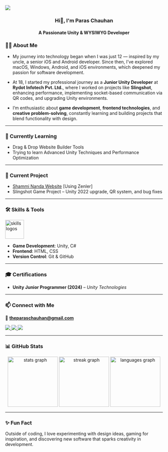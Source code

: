 <div>
  <img style="100%" src="https://capsule-render.vercel.app/api?type=blur&height=100&section=header&reversal=false&fontSize=112&fontColor=FFFFFF&fontAlign=136&fontAlignY=50&stroke=-&animation=fadeIn&descSize=20&descAlign=10000&descAlignY=1111&textBg=false&color=random"  />
</div>


<h3 align="center">Hi👋, I'm Paras Chauhan</h3>
<h4 align="center">A Passionate Unity & WYSIWYG Developer </h4>


### 👨‍💻 About Me

- My journey into technology began when I was just 12 — inspired by my uncle, a senior iOS and Android developer. Since then, I’ve explored macOS, Windows, Android, and iOS environments, which deepened my passion for software development.  

- At 18, I started my professional journey as a **Junior Unity Developer** at **Rydot Infotech Pvt. Ltd.**, where I worked on projects like **Slingshot**, enhancing performance, implementing socket-based communication via QR codes, and upgrading Unity environments.  

- I’m enthusiastic about **game development**, **frontend technologies**, and **creative problem-solving**, constantly learning and building projects that blend functionality with design.

---

### 🌱 Currently Learning
- Drag & Drop Website Builder Tools  
- Trying to learn Advanced Unity Techniques and Performance Optimization  

---

### 🔭 Current Project
- [Shammi Nanda Website](https://www.shamminanda.com/)  [Using Zenler]
- Slingshot Game Project – Unity 2022 upgrade, QR system, and bug fixes  

---

### 🛠️ Skills & Tools

<div align="left">
  <img src="https://skillicons.dev/icons?i=unity,cs,c,html,css,tailwind,js,wordpress,git" height="60" alt="skills logos" />
</div>

- **Game Development**: Unity, C#  
- **Frontend**: HTML, CSS  
- **Version Control**: Git & GitHub  

---

### 🎓 Certifications
- **Unity Junior Programmer (2024)** – *Unity Technologies*  

---

### 📫 Connect with Me
📧 **theparaschauhan@gmail.com**

<p align="left">
  <a href="https://twitter.com/theparaschauhan" target="_blank">
    <img src="https://img.shields.io/badge/Twitter-1DA1F2?style=for-the-badge&logo=twitter&logoColor=white" />
  </a>
  <a href="https://linkedin.com/in/paras-chauhan-447b0b253/" target="_blank">
    <img src="https://img.shields.io/badge/LinkedIn-0077B5?style=for-the-badge&logo=linkedin&logoColor=white" />
  </a>
  <a href="https://www.codechef.com/users/chauhanparas" target="_blank">
    <img src="https://img.shields.io/badge/CodeChef-5B4638?style=for-the-badge&logo=codechef&logoColor=white" />
  </a>
</p>

---

### 📊 GitHub Stats
<div align="center">
  <img src="https://github-readme-stats.vercel.app/api?username=theparaschauhan&show_icons=true&theme=radical&border_radius=10" height="160" alt="stats graph" />
  <img src="https://streak-stats.demolab.com?user=theparaschauhan&theme=radical&border_radius=10" height="160" alt="streak graph" />
  <img src="https://github-readme-stats.vercel.app/api/top-langs/?username=theparaschauhan&layout=compact&theme=radical&border_radius=10" height="160" alt="languages graph" />
</div>

---

### ✨ Fun Fact
Outside of coding, I love experimenting with design ideas, gaming for inspiration, and discovering new software that sparks creativity in development.
